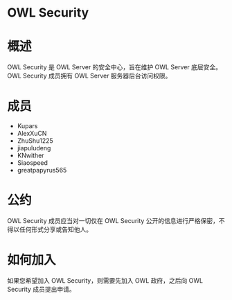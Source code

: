 # OWL Security

# 概述
OWL Security 是 OWL Server 的安全中心，旨在维护 OWL Server 底层安全。OWL Security 成员拥有 OWL Server 服务器后台访问权限。

# 成员
* Kupars
* AlexXuCN
* ZhuShu1225
* jiapuludeng
* KNwither
* Siaospeed
* greatpapyrus565

# 公约
OWL Security 成员应当对一切仅在 OWL Security 公开的信息进行严格保密，不得以任何形式分享或告知他人。

# 如何加入
如果您希望加入 OWL Security，则需要先加入 OWL 政府，之后向 OWL Security 成员提出申请。
